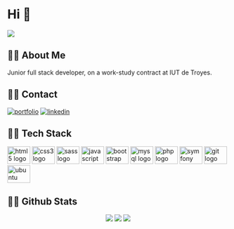 # Hi 👋

[![](https://visitcount.itsvg.in/api?id=CyndelHerolt&icon=5&color=9)](https://visitcount.itsvg.in)

## 🐱‍👓 About Me
Junior full stack developer, on a work-study contract at IUT de Troyes.


## 🐱‍👤 Contact
[![portfolio](https://img.shields.io/badge/my_portfolio-000?style=for-the-badge&logo=ko-fi&logoColor=white)](https://cyndelherolt.fr/)
[![linkedin](https://img.shields.io/badge/linkedin-0A66C2?style=for-the-badge&logo=linkedin&logoColor=white)](https://www.linkedin.com/in/cyndel-herolt/)


## 🐱‍🚀 Tech Stack

<div align="left">
  <img src="https://cdn.jsdelivr.net/gh/devicons/devicon/icons/html5/html5-original.svg" height="40" width="52" alt="html5 logo"  />
  <img src="https://cdn.jsdelivr.net/gh/devicons/devicon/icons/css3/css3-original.svg" height="40" width="52" alt="css3 logo"  />
  <img src="https://cdn.jsdelivr.net/gh/devicons/devicon/icons/sass/sass-original.svg" height="40" width="52" alt="sass logo"  />
  <img src="https://cdn.jsdelivr.net/gh/devicons/devicon/icons/javascript/javascript-original.svg" height="40" width="52" alt="javascript logo"  />
  <img src="https://cdn.jsdelivr.net/gh/devicons/devicon/icons/bootstrap/bootstrap-original.svg" height="40" width="52" alt="bootstrap logo"  />
  <img src="https://cdn.jsdelivr.net/gh/devicons/devicon/icons/mysql/mysql-original-wordmark.svg" height="40" width="52" alt="mysql logo"  />
  <img src="https://cdn.jsdelivr.net/gh/devicons/devicon/icons/php/php-plain.svg" height="40" width="52" alt="php logo"  />
  <img src="https://symfony.com/logos/symfony_white_03.svg" height="40" width="52" alt="symfony logo"  />
  <img src="https://cdn.jsdelivr.net/gh/devicons/devicon/icons/git/git-plain-wordmark.svg" height="40" width="52" alt="git logo"  />
  <img src="https://cdn.jsdelivr.net/gh/devicons/devicon/icons/ubuntu/ubuntu-plain-wordmark.svg" height="40" width="52" alt="ubuntu logo"  />
</div>

## 🐱‍💻 Github Stats
<div align="center">
  <img src="https://github-readme-stats.vercel.app/api?username=CyndelHerolt&theme=gotham&hide_border=true&include_all_commits=true&count_private=false" />
  <img src="https://github-readme-streak-stats.herokuapp.com/?user=CyndelHerolt&theme=gotham&hide_border=true" />
  <img src="https://github-readme-stats.vercel.app/api/top-langs/?username=CyndelHerolt&theme=gotham&hide_border=true&include_all_commits=true&count_private=false&layout=compact" />
</div>
